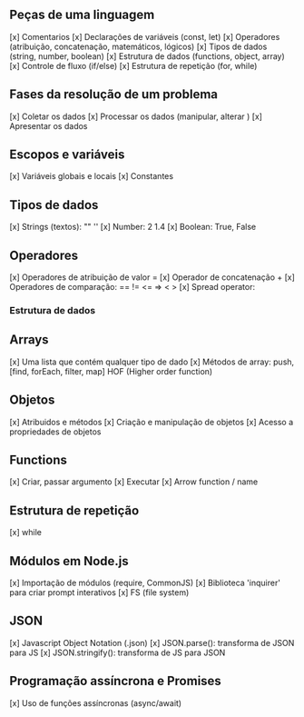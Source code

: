 ## Peças de uma linguagem 

[x] Comentarios
[x] Declarações de variáveis (const, let)
[x] Operadores (atribuição, concatenação, matemáticos, lógicos)
[x] Tipos de dados (string, number, boolean)
[x] Estrutura de dados (functions, object, array)
[x] Controle de fluxo (if/else)
[x] Estrutura de repetição (for, while)

## Fases da resolução de um problema ##########

[x] Coletar os dados
[x] Processar os dados (manipular, alterar )
[x] Apresentar os dados

## Escopos e variáveis 

[x] Variáveis globais e locais
[x] Constantes

## Tipos de dados

[x] Strings (textos): "" '' 
[x] Number: 2 1.4
[x] Boolean: True, False

## Operadores
[x] Operadores de atribuição de valor =
[x] Operador de concatenação +
[x] Operadores de comparação: == != <= => < >
[x] Spread operator: 

### Estrutura de dados



## Arrays

[x] Uma lista que contém qualquer tipo de dado 
[x] Métodos de array: push, [find, forEach, filter, map] HOF (Higher order function)

## Objetos

[x] Atribuidos e métodos
[x] Criação e manipulação de objetos
[x] Acesso a propriedades de objetos

## Functions

[x] Criar, passar argumento
[x] Executar
[x] Arrow function / name 

## Estrutura de repetição 

[x] while

## Módulos em Node.js

[x] Importação de módulos (require, CommonJS)
[x] Biblioteca 'inquirer' para criar prompt interativos 
[x] FS (file system)

## JSON

[x] Javascript Object Notation (.json)
[x] JSON.parse(): transforma de JSON para JS
[x] JSON.stringify(): transforma de JS para JSON

## Programação assíncrona e Promises

[x] Uso de funções assíncronas (async/await)